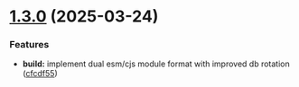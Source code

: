 # [1.3.0](https://github.com/ElsiKora/NestJS-TypeORM-AWS-Connector/compare/v1.2.2...v1.3.0) (2025-03-24)


### Features

* **build:** implement dual esm/cjs module format with improved db rotation ([cfcdf55](https://github.com/ElsiKora/NestJS-TypeORM-AWS-Connector/commit/cfcdf5596ae5be2170babfcf4b34857825dbcfbe))
